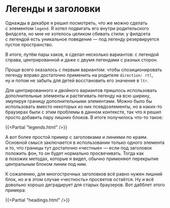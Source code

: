# Легенды и заголовки

Однажды в декабре я решил посмотреть, что же можно сделать с элементом `legend`. Я хотел подвигать его внутри родительского филдсета, но мне не хотелось целиком сбивать стили: у филдсета с легендой есть уникальное поведение — под легенду резервируется пустое пространство.

В итоге, путём пары хаков, я сделал несколько вариантов: с легендой справа, центрированной и даже с двумя легендами с разных сторон.

Проще всего оказалось с первым вариантом: чтобы спозиционировать легенду вправо достаточно применить на родителе `direction: rtl`, ну и потом не забыть для детей восстановить его значение в `ltr`.

Для центрированного и двойного вариантов пришлось использовать дополнительные элементы и растягивать легенду на всю ширину, эмулируя границу дополнительными элементами. Можно было бы использовать вместо некоторых из них псевдоэлементы, но в каких-то браузерах были с этим проблемы в данном контексте, так что я решил просто добавить пару лишних блоков. В итоге получилось что-то такое:

{{<Partial "legends.html" />}}

А вот более простой пример с заголовками и линиями по краям. Основной смысл заключается в использовании только одного элемента и то, что границы тут достаточно «честные» — если под заголовок положить фон, то он будет нормально просвечивать. Тогда как в похожих методах, которые я видел, обычно применяют перекрытие центральным блоком линии под ним.

К сожалению, для многострочных заголовков всё равно нужен лишний блок, но и в этом случае «честность» просветов остаётся. Ну и всё довольно хорошо деградирует для старых браузеров. Вот дабблет этого примера:

{{<Partial "headings.html" />}}
